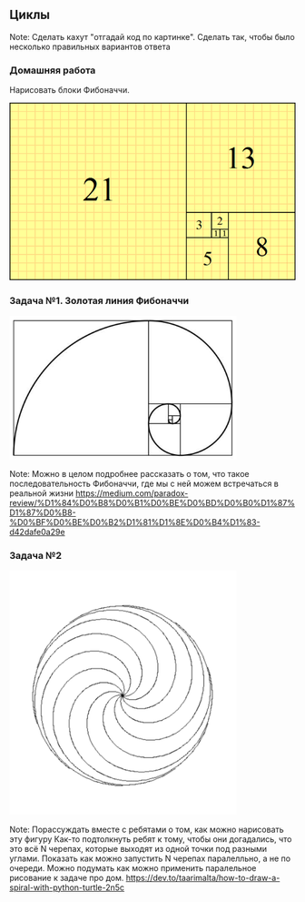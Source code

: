 ## Циклы
Note:
Сделать кахут "отгадай код по картинке".
Сделать так, чтобы было несколько правильных вариантов ответа



### Домашняя работа

Нарисовать блоки Фибоначчи.

![image](./assets/fib_blocks.png)


### Задача №1. Золотая линия Фибоначчи

<img src="./assets/fibonacci.jpeg" alt="drawing" width="400"/>

Note:
Можно в целом подробнее рассказать о том, что такое последовательность Фибоначчи,
где мы с ней можем встречаться в реальной жизни
https://medium.com/paradox-review/%D1%84%D0%B8%D0%B1%D0%BE%D0%BD%D0%B0%D1%87%D1%87%D0%B8-%D0%BF%D0%BE%D0%B2%D1%81%D1%8E%D0%B4%D1%83-d42dafe0a29e



### Задача №2

<img src="./assets/spiral.png" alt="drawing" width="400"/>

Note:
Порассуждать вместе с ребятами о том, как можно нарисовать эту фигуру
Как-то подтолкнуть ребят к тому, чтобы они догадались, что это всё
N черепах, которые выходят из одной точки под разными углами.
Показать как можно запустить N черепах паралелльно, а не по очереди.
Можно подумать как можно применить паралельное рисование к задаче про дом.
https://dev.to/taarimalta/how-to-draw-a-spiral-with-python-turtle-2n5c

